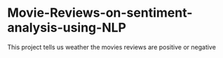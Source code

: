 # Movie-Reviews-on-sentiment-analysis-using-NLP
This project tells us weather the movies reviews are positive or negative 

